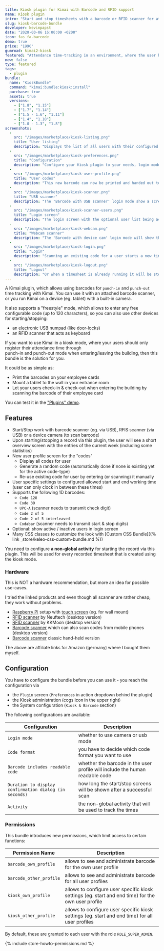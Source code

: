 ```yaml
---
title: Kiosk plugin for Kimai with Barcode and RFID support
name: Kiosk plugin
intro: "Start and stop timesheets with a barcode or RFID scanner for attendance time-tracking"
slug: kiosk-barcode-bundle
developer: kevinpapst
date: "2020-03-06 16:00:00 +0200"
icon: fas fa-barcode
demo: true 
price: "199€"
gumroad: kimai2-kiosk
featured: "Attendance time-tracking in an environment, where the user has no access to Kimai (eg. in a warehouse) by using a barcode or RFID scanner to start and stop timesheets." 
new: false
type: featured
tags:
  - plugin
bundle:
  name: "KioskBundle"
  command: "kimai:bundle:kiosk:install"
  purchase: true
  assets: true
  versions:
    - ["1.8", "1.15"]
    - ["1.7", "1.14"]
    - ["1.5 - 1.6", "1.11"]
    - ["1.4", "1.10"]
    - ["1.0 - 1.3", "1.8"]
screenshots:
  - 
    src: "/images/marketplace/kiosk-listing.png"
    title: "User listing"
    description: "Displays the list of all users with their configured login code types"
  - 
    src: "/images/marketplace/kiosk-preferences.png"
    title: "Configuration"
    description: "Configure your Kiosk plugin to your needs, login mode and code format depend on each other"
  - 
    src: "/images/marketplace/kiosk-user-profile.png"
    title: "User codes"
    description: "This new barcode can now be printed and handed out to the user"
  - 
    src: "/images/marketplace/kiosk-scanner.png"
    title: "USB scanner"
    description: "The 'Barcode with USB scanner' login mode show a screen like this, the input field is pre-selected and the scanner will submit it after finding a code"
  - 
    src: "/images/marketplace/kiosk-scanner-users.png"
    title: "Login screen"
    description: "The login screen with the optional user list being activated"
  - 
    src: "/images/marketplace/kiosk-webcam.png"
    title: "Webcam scanner"
    description: "The 'Barcode with device cam' login mode will show the camera video and scan constantly for barcodes"
  - 
    src: "/images/marketplace/kiosk-login.png"
    title: "Login"
    description: "Scanning an existing code for a user starts a new timesheet"
  - 
    src: "/images/marketplace/kiosk-logout.png"
    title: "Logout"
    description: "Or when a timesheet is already running it will be stopped"
---
```


A Kimai plugin, which allows using barcodes for `punch-in` and `punch-out` time tracking with Kimai.
You can use it with an attached barcode scanner, or you run Kimai on a device (eg. tablet) with a built-in camera.   

It also supports a "freestyle" mode, which allows to enter any free configurable code (up to 120 characters), 
so you can also use other devices for starting/stopping:
- an electronic USB numpad (like door-locks)
- an RFID scanner that acts as keyboard 

If you want to use Kimai in a kiosk mode, where your users should only register their attendance time through  
punch-in and punch-out mode when entering/leaving the building, then this bundle is the solution for you.

It could be as simple as:
- Print the barcodes on your employee cards 
- Mount a tablet to the wall in your entrance room
- Let your users check-in & check-out when entering the building by scanning the barcode of their employee card

You can test it in the ["Plugins" demo](https://www.kimai.org/demo/).

## Features

- Start/Stop work with barcode scanner (eg. via USB), RFIS scanner (via USB) or a device camera (to scan barcode) 
- Upon starting/stopping a record via this plugin, the user will see a short overview screen with the entries of the current week (including some statistics)
- New user profile screen for the "codes"
  - Display all codes for user
  - Generate a random code (automatically done if none is existing yet for the active code-type)
  - Re-use existing code for user by entering (or scanning) it manually
- User specific settings to configured allowed start and end working time (user can only clock in between these times)
- Supports the following 1D barcodes:
  - `Code 128`
  - `Code 39`
  - `UPC-A` (scanner needs to transmit check digit)
  - `Code 2 of 5`
  - `Code 2 of 5 interleaved`
  - `Codabar` (scanner needs to transmit start & stop digits)
- Optional: show active / inactive users in login screen
- Many CSS classes to customize the look with [Custom CSS Bundle]({% link _store/keleo-css-custom-bundle.md %})

You need to configure **a non-global activity** for starting the record via this plugin. 
This will be used for every recorded timesheet that is created using the kiosk mode.

### Hardware

This is NOT a hardware recommendation, but more an idea for possible use-cases.

I tried the linked products and even though all scanner are rather cheap, they work without problems.

- [Raspberry PI](https://amzn.to/2Ye8LeK) setup with [touch screen](https://amzn.to/321jg6k) (eg. for wall mount)
- [RFID scanner](https://amzn.to/3aM5yby) by Neuftech (desktop version)
- [RFID scanner](https://amzn.to/3hfwDpK) by KKMoon (desktop version)
- [Barcode scanner](https://amzn.to/3g6HzEU) which can also scan codes from mobile phones (desktop version)
- [Barcode scanner](https://amzn.to/2Q9KWAy) classic hand-held version

The above are affiliate links for Amazon (germany) where I bought them myself. 

## Configuration


You have to configure the bundle before you can use it - you reach the configuration via 
- the `Plugin` screen (`Preferences` in action dropdown behind the plugin)
- the Kiosk administration (cogs icon in the upper right)
- the System configuration (`Kiosk & Barcode` section)

The following configurations are available:

| Configuration           | Description |
|---                      |--- |
| `Login mode` | whether to use camera or usb mode
| `Code format` | you have to decide which code format you want to use
| `Barcode includes readable code` | whether the barcode in the user profile will include the human readable code
| `Duration to display confirmation dialog (in seconds)` | how long the start/stop screens will be shown after a successful scan
| `Activity`            | the non-global activity that will be used to track the times 

### Permissions

This bundle introduces new permissions, which limit access to certain functions:

| Permission Name           | Description |
|---                        |--- |
| `barcode_own_profile`     | allows to see and administrate barcode for the own user profile |
| `barcode_other_profile`   | allows to see and administrate barcode for all user profiles |
| `kiosk_own_profile`       | allows to configure user specific kiosk settings (eg. start and end time) for the own user profile |
| `kiosk_other_profile`     | allows to configure user specific kiosk settings (eg. start and end time) for all user profiles |

By default, these are granted to each user with the role `ROLE_SUPER_ADMIN`.

{% include store-howto-permissions.md %}
